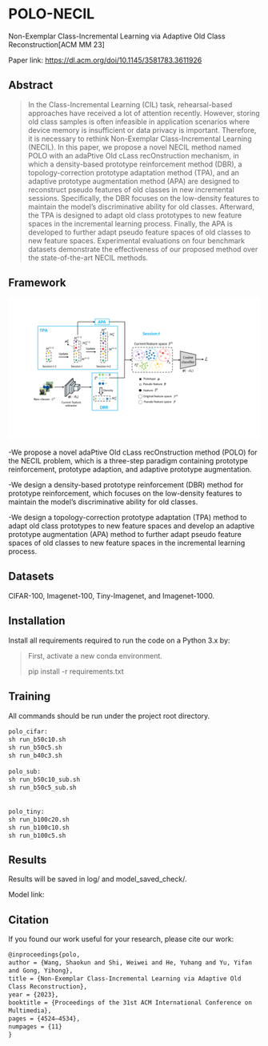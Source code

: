 # POLO-NECIL
Non-Exemplar Class-Incremental Learning via Adaptive Old Class Reconstruction[ACM MM 23]

Paper link: https://dl.acm.org/doi/10.1145/3581783.3611926 


## Abstract
> In the Class-Incremental Learning (CIL) task, rehearsal-based approaches have received a lot of attention recently. However, storing old class samples is often infeasible in application scenarios where device memory is insufficient or data privacy is important. Therefore, it is necessary to rethink Non-Exemplar Class-Incremental Learning (NECIL). In this paper, we propose a novel NECIL method named POLO with an adaPtive Old cLass recOnstruction mechanism, in which a density-based prototype reinforcement method (DBR), a topology-correction prototype adaptation method (TPA), and an adaptive prototype augmentation method (APA) are designed to reconstruct pseudo features of old classes in new incremental sessions. Specifically, the DBR focuses on the low-density features to maintain the model’s discriminative ability for old classes. Afterward, the TPA is designed to adapt old class prototypes to new feature spaces in the incremental learning process. Finally, the APA is developed to further adapt pseudo feature spaces of old classes to new feature spaces. Experimental evaluations on four benchmark datasets demonstrate the effectiveness of our proposed method over the state-of-the-art NECIL methods.

## Framework

![image](https://github.com/Mysteriousplayer/POLO-NECIL/blob/main/model_v8.png)

-We propose a novel adaPtive Old cLass recOnstruction method (POLO) for the NECIL problem, which is a three-step paradigm containing prototype reinforcement, prototype adaption, and adaptive prototype augmentation.

-We design a density-based prototype reinforcement (DBR) method for prototype reinforcement, which focuses on the low-density features to maintain the model’s discriminative ability for old classes.

-We design a topology-correction prototype adaptation (TPA) method to adapt old class prototypes to new feature spaces and develop an adaptive prototype augmentation (APA) method to further adapt pseudo feature spaces of old classes to new feature spaces in the incremental learning process. 

## Datasets
CIFAR-100, Imagenet-100, Tiny-Imagenet, and  Imagenet-1000. 

## Installation
Install all requirements required to run the code on a Python 3.x by:
> First, activate a new conda environment.
> 
> pip install -r requirements.txt

## Training
All commands should be run under the project root directory. 

```
polo_cifar:
sh run_b50c10.sh
sh run_b50c5.sh
sh run_b40c3.sh

polo_sub:
sh run_b50c10_sub.sh
sh run_b50c5_sub.sh

 
polo_tiny:
sh run_b100c20.sh
sh run_b100c10.sh
sh run_b100c5.sh

```
## Results
Results will be saved in log/ and model_saved_check/. 

Model link: 

## Citation
If you found our work useful for your research, please cite our work:
```
@inproceedings{polo,
author = {Wang, Shaokun and Shi, Weiwei and He, Yuhang and Yu, Yifan and Gong, Yihong},
title = {Non-Exemplar Class-Incremental Learning via Adaptive Old Class Reconstruction},
year = {2023},
booktitle = {Proceedings of the 31st ACM International Conference on Multimedia},
pages = {4524–4534},
numpages = {11}
}
```
